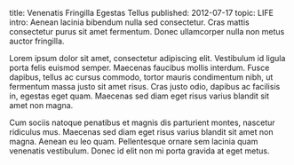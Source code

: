 title: Venenatis Fringilla Egestas Tellus
published: 2012-07-17
topic: LIFE
intro: Aenean lacinia bibendum nulla sed consectetur. Cras mattis consectetur purus sit amet fermentum. Donec ullamcorper nulla non metus auctor fringilla.

Lorem ipsum dolor sit amet, consectetur adipiscing elit. Vestibulum id ligula porta felis euismod semper. Maecenas faucibus mollis interdum. Fusce dapibus, tellus ac cursus commodo, tortor mauris condimentum nibh, ut fermentum massa justo sit amet risus. Cras justo odio, dapibus ac facilisis in, egestas eget quam. Maecenas sed diam eget risus varius blandit sit amet non magna.

Cum sociis natoque penatibus et magnis dis parturient montes, nascetur ridiculus mus. Maecenas sed diam eget risus varius blandit sit amet non magna. Aenean eu leo quam. Pellentesque ornare sem lacinia quam venenatis vestibulum. Donec id elit non mi porta gravida at eget metus.